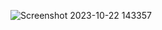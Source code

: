 ![Screenshot 2023-10-22 143357](https://github.com/devisha04/DSA_LAB-G1-/assets/147936789/01c4c8d9-2224-482a-801b-4ecccf51b70b)
